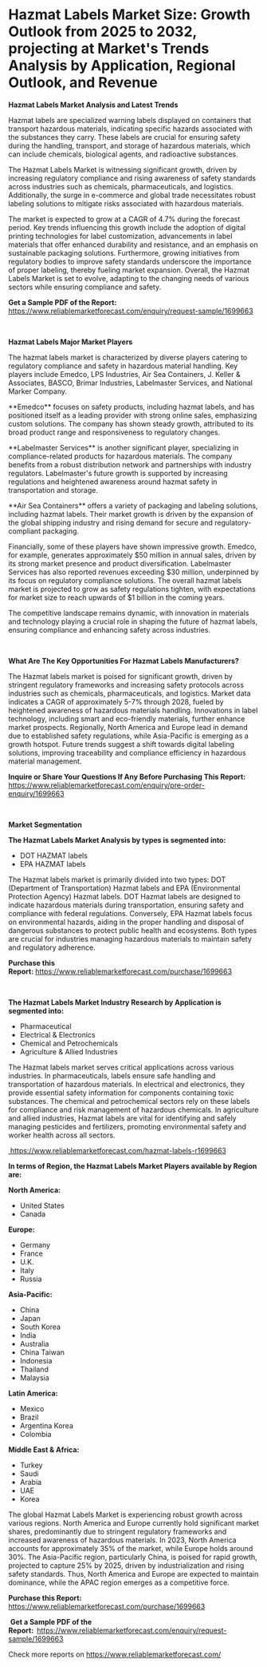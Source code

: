 <p><h1>Hazmat Labels Market Size: Growth Outlook from 2025 to 2032, projecting at Market's Trends Analysis by Application, Regional Outlook, and Revenue</h1></p><p><strong>Hazmat Labels Market Analysis and Latest Trends</strong></p>
<p><p>Hazmat labels are specialized warning labels displayed on containers that transport hazardous materials, indicating specific hazards associated with the substances they carry. These labels are crucial for ensuring safety during the handling, transport, and storage of hazardous materials, which can include chemicals, biological agents, and radioactive substances. </p><p>The Hazmat Labels Market is witnessing significant growth, driven by increasing regulatory compliance and rising awareness of safety standards across industries such as chemicals, pharmaceuticals, and logistics. Additionally, the surge in e-commerce and global trade necessitates robust labeling solutions to mitigate risks associated with hazardous materials.</p><p>The market is expected to grow at a CAGR of 4.7% during the forecast period. Key trends influencing this growth include the adoption of digital printing technologies for label customization, advancements in label materials that offer enhanced durability and resistance, and an emphasis on sustainable packaging solutions. Furthermore, growing initiatives from regulatory bodies to improve safety standards underscore the importance of proper labeling, thereby fueling market expansion. Overall, the Hazmat Labels Market is set to evolve, adapting to the changing needs of various sectors while ensuring compliance and safety.</p></p>
<p><strong>Get a Sample PDF of the Report:&nbsp;</strong> <a href="https://www.reliablemarketforecast.com/enquiry/request-sample/1699663?utm_campaign=1893&utm_medium=2&utm_source=Github&utm_content=ia&utm_term=09012025&utm_id=hazmat-labels">https://www.reliablemarketforecast.com/enquiry/request-sample/1699663</a></p>
<p>&nbsp;</p>
<p><strong>Hazmat Labels Major Market Players</strong></p>
<p><p>The hazmat labels market is characterized by diverse players catering to regulatory compliance and safety in hazardous material handling. Key players include Emedco, LPS Industries, Air Sea Containers, J. Keller & Associates, BASCO, Brimar Industries, Labelmaster Services, and National Marker Company. </p><p>**Emedco** focuses on safety products, including hazmat labels, and has positioned itself as a leading provider with strong online sales, emphasizing custom solutions. The company has shown steady growth, attributed to its broad product range and responsiveness to regulatory changes.</p><p>**Labelmaster Services** is another significant player, specializing in compliance-related products for hazardous materials. The company benefits from a robust distribution network and partnerships with industry regulators. Labelmaster's future growth is supported by increasing regulations and heightened awareness around hazmat safety in transportation and storage.</p><p>**Air Sea Containers** offers a variety of packaging and labeling solutions, including hazmat labels. Their market growth is driven by the expansion of the global shipping industry and rising demand for secure and regulatory-compliant packaging.</p><p>Financially, some of these players have shown impressive growth. Emedco, for example, generates approximately $50 million in annual sales, driven by its strong market presence and product diversification. Labelmaster Services has also reported revenues exceeding $30 million, underpinned by its focus on regulatory compliance solutions. The overall hazmat labels market is projected to grow as safety regulations tighten, with expectations for market size to reach upwards of $1 billion in the coming years.</p><p>The competitive landscape remains dynamic, with innovation in materials and technology playing a crucial role in shaping the future of hazmat labels, ensuring compliance and enhancing safety across industries.</p></p>
<p>&nbsp;</p>
<p><strong>What Are The Key Opportunities For Hazmat Labels Manufacturers?</strong></p>
<p><p>The Hazmat labels market is poised for significant growth, driven by stringent regulatory frameworks and increasing safety protocols across industries such as chemicals, pharmaceuticals, and logistics. Market data indicates a CAGR of approximately 5-7% through 2028, fueled by heightened awareness of hazardous materials handling. Innovations in label technology, including smart and eco-friendly materials, further enhance market prospects. Regionally, North America and Europe lead in demand due to established safety regulations, while Asia-Pacific is emerging as a growth hotspot. Future trends suggest a shift towards digital labeling solutions, improving traceability and compliance efficiency in hazardous material management.</p></p>
<p><strong>Inquire or Share Your Questions If Any Before Purchasing This Report:</strong> <a href="https://www.reliablemarketforecast.com/enquiry/pre-order-enquiry/1699663?utm_campaign=1893&utm_medium=2&utm_source=Github&utm_content=ia&utm_term=09012025&utm_id=hazmat-labels">https://www.reliablemarketforecast.com/enquiry/pre-order-enquiry/1699663</a></p>
<p>&nbsp;</p>
<p><strong>Market Segmentation</strong></p>
<p><strong>The Hazmat Labels Market Analysis by types is segmented into:</strong></p>
<p><ul><li>DOT HAZMAT labels</li><li>EPA HAZMAT labels</li></ul></p>
<p><p>The Hazmat labels market is primarily divided into two types: DOT (Department of Transportation) Hazmat labels and EPA (Environmental Protection Agency) Hazmat labels. DOT Hazmat labels are designed to indicate hazardous materials during transportation, ensuring safety and compliance with federal regulations. Conversely, EPA Hazmat labels focus on environmental hazards, aiding in the proper handling and disposal of dangerous substances to protect public health and ecosystems. Both types are crucial for industries managing hazardous materials to maintain safety and regulatory adherence.</p></p>
<p><strong>Purchase this Report:&nbsp;</strong><a href="https://www.reliablemarketforecast.com/purchase/1699663?utm_campaign=1893&utm_medium=2&utm_source=Github&utm_content=ia&utm_term=09012025&utm_id=hazmat-labels">https://www.reliablemarketforecast.com/purchase/1699663</a></p>
<p>&nbsp;</p>
<p><strong>The Hazmat Labels Market Industry Research by Application is segmented into:</strong></p>
<p><ul><li>Pharmaceutical</li><li>Electrical & Electronics</li><li>Chemical and Petrochemicals</li><li>Agriculture & Allied Industries</li></ul></p>
<p><p>The Hazmat labels market serves critical applications across various industries. In pharmaceuticals, labels ensure safe handling and transportation of hazardous materials. In electrical and electronics, they provide essential safety information for components containing toxic substances. The chemical and petrochemical sectors rely on these labels for compliance and risk management of hazardous chemicals. In agriculture and allied industries, Hazmat labels are vital for identifying and safely managing pesticides and fertilizers, promoting environmental safety and worker health across all sectors.</p></p>
<p><a href="https://www.reliablemarketforecast.com/hazmat-labels-r1699663?utm_campaign=1893&utm_medium=2&utm_source=Github&utm_content=ia&utm_term=09012025&utm_id=hazmat-labels">&nbsp;https://www.reliablemarketforecast.com/hazmat-labels-r1699663</a></p>
<p><strong>In terms of Region, the Hazmat Labels Market Players available by Region are:</strong></p>
<p>
    <p> <strong> North America: </strong>
        <ul>
            <li>United States</li>
            <li>Canada</li>
        </ul>
        </p> 
    <p> <strong> Europe: </strong>
        <ul>
            <li>Germany</li>
            <li>France</li>
            <li>U.K.</li>
            <li>Italy</li>
            <li>Russia</li>
        </ul>
        </p> 
    <p> <strong> Asia-Pacific: </strong>
        <ul>
            <li>China</li>
            <li>Japan</li>
            <li>South Korea</li>
            <li>India</li>
            <li>Australia</li>
            <li>China Taiwan</li>
            <li>Indonesia</li>
            <li>Thailand</li>
            <li>Malaysia</li>
        </ul>
        </p> 
    <p> <strong> Latin America: </strong>
        <ul>
            <li>Mexico</li>
            <li>Brazil</li>
            <li>Argentina Korea</li>
            <li>Colombia</li>
        </ul>
        </p> 
    <p> <strong> Middle East & Africa: </strong>
        <ul>
            <li>Turkey</li>
            <li>Saudi</li>
            <li>Arabia</li>
            <li>UAE</li>
            <li>Korea</li>
        </ul>
    </p>
    </p>
<p><p>The global Hazmat Labels Market is experiencing robust growth across various regions. North America and Europe currently hold significant market shares, predominantly due to stringent regulatory frameworks and increased awareness of hazardous materials. In 2023, North America accounts for approximately 35% of the market, while Europe holds around 30%. The Asia-Pacific region, particularly China, is poised for rapid growth, projected to capture 25% by 2025, driven by industrialization and rising safety standards. Thus, North America and Europe are expected to maintain dominance, while the APAC region emerges as a competitive force.</p></p>
<p><strong>Purchase this Report: </strong><a href="https://www.reliablemarketforecast.com/purchase/1699663?utm_campaign=1893&utm_medium=2&utm_source=Github&utm_content=ia&utm_term=09012025&utm_id=hazmat-labels">https://www.reliablemarketforecast.com/purchase/1699663</a></p>
<p>&nbsp;<strong>Get a Sample PDF of the Report:&nbsp;&nbsp;</strong><a href="https://www.reliablemarketforecast.com/enquiry/request-sample/1699663?utm_campaign=1893&utm_medium=2&utm_source=Github&utm_content=ia&utm_term=09012025&utm_id=hazmat-labels">https://www.reliablemarketforecast.com/enquiry/request-sample/1699663</a></p>
<p><strong></strong></p>
<p>Check more reports on <a href="https://www.reliablemarketforecast.com/?utm_campaign=1893&utm_medium=2&utm_source=Github&utm_content=ia&utm_term=09012025&utm_id=hazmat-labels">https://www.reliablemarketforecast.com/</a></p>